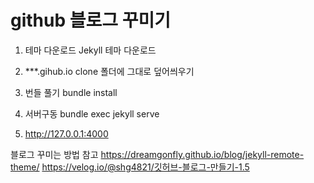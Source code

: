 # github 블로그 꾸미기

1. 테마 다운로드
Jekyll 테마 다운로드

2. ***.gihub.io clone 폴더에 그대로 덮어씌우기
 

3. 번들 풀기
bundle install

4. 서버구동 
bundle exec jekyll serve

5. http://127.0.0.1:4000

블로그 꾸미는 방법 참고
https://dreamgonfly.github.io/blog/jekyll-remote-theme/
https://velog.io/@shg4821/깃허브-블로그-만들기-1.5
